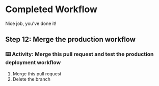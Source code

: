 # Completed Workflow

Nice job, you've done it!

## Step 12: Merge the production workflow

### :keyboard: Activity: Merge this pull request and test the production deployment workflow

1. Merge this pull request
2. Delete the branch